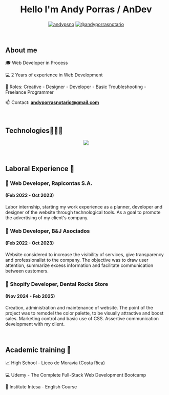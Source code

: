 <h1 align="center">Hello I'm Andy Porras / AnDev </h1> 

<p align="center">
<a href="https://linkedin.com/in/andy-porras-notario-82ba252a6" target="blank"><img align="center" src="https://img.shields.io/badge/LinkedIn-0077B5?style=for-the-badge&logo=linkedin&logoColor=white" alt="andypsno"/></a>
<a href = "mailto:andyporrasnotario@gmail.com" target="blank"><img align="center" src="https://img.shields.io/badge/Gmail-D14836?style=for-the-badge&logo=gmail&logoColor=white" alt="@andyporrasnotario"  /></a>
  </p>
<br>
<h2>About me</h2>
<!--Intro start-->

<p align="left">
🎓 Web Developer in Process

💻 2 Years of experience in Web Development 

📝 Roles: Creative - Designer - Developer - Basic Troubleshooting - Freelance Programmer 

📫 Contact: **andyporrasnotario@gmail.com**
<!--Intro end-->
  </p>
<br>

<h2 >Technologies👨🏻‍💻</h2>
<!--tech stack icons-->
<p align="center">
  <a href="https://skillicons.dev">
    <img src="https://skillicons.dev/icons?i=html,css,js,bootstrap,vscode,&perline=12" />
  </a>
</p>

<br>
<h2 >Laboral Experience 👜</h2>
<h3 align="left"> 👥 Web Developer, Rapicontas S.A.</h3>
<h4 align="left"> (Feb 2022 - Oct 2023)</h4>
<p align="left">
  Labor internship, starting my work experience as a planner, developer and designer of the website through technological tools. As a goal to promote the advertising of my client's company.  
</p>

<h3 align="left"> 👥 Web Developer, B&J Asociados</h3>
<h4 align="left"> (Feb 2022 - Oct 2023)</h4>
<p align="left">
  Website considered to increase the visibility of services, give transparency and professionalist to the company. The objective was to draw user attention, summarize excess information and facilitate communication between customers.  
</p>

<h3 align="left"> 👥 Shopify Developer, Dental Rocks Store</h3>
<h4 align="left"> (Nov 2024 - Feb 2025)</h4>
<p align="left">
  Creation, administration and maintenance of website. The point of the project was to remodel the color palette, to be visually attractive and boost sales. Marketing control and basic use of CSS. Assertive communication development with my client.  
</p>

<br>
<h2 >Academic training 📖</h2>
<p align="left">
📈 High School - Liceo de Moravia (Costa Rica) 

💻 Udemy - The Complete Full-Stack Web Development Bootcamp 

💬 Institute Intesa - English Course  
<!--Intro end-->
  </p>
